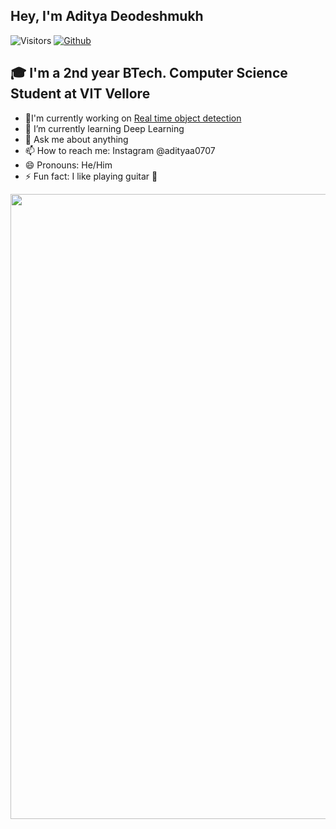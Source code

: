 ## Hey, I'm Aditya Deodeshmukh

![Visitors](https://visitor-badge.laobi.icu/badge?page_id=AdityaDeodeshmukh.AdityaDeodeshmukh) [![Github](https://img.shields.io/github/followers/AdityaDeodeshmukh?label=Follow&style=social)](https://github.com/AdityaDeodeshmukh)

## 🎓 I'm a 2nd year BTech. Computer Science Student at VIT Vellore
- 🔭I'm currently working on [Real time object detection](https://github.com/CodeChefVIT/Real-time-object-detection)
- 🌱 I’m currently learning Deep Learning
- 💬 Ask me about anything
- 📫 How to reach me: Instagram @adityaa0707
- 😄 Pronouns: He/Him
- ⚡ Fun fact: I like playing guitar 🎸

<p align="center">
<img src="ian-dooley-DJ7bWa-Gwks-unsplash.jpg" width="1000px" />

<br />

